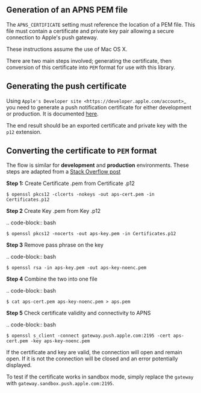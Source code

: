Generation of an APNS PEM file
------------------------------

The ``APNS_CERTIFICATE`` setting must reference the location of a PEM file. This file must contain a certificate and private key pair allowing a secure connection to Apple's push gateway.

These instructions assume the use of Mac OS X.

There are two main steps involved; generating the certificate, then conversion of this certificate into `PEM` format for use with this library.

## Generating the push certificate

Using `Apple's Developer site <https://developer.apple.com/account>`_ you need to generate a push notification certificate for either development or production. It is documented [here](https://knowledge.altix.co/2020/12/02/Generate-APNS-certificate-for-iOS-Push-Notifications.html). 

The end result should be an exported certificate and private key with the `p12` extension.

## Converting the certificate to `PEM` format

The flow is similar for **development** and **production** environments. These steps are adapted from a [Stack Overflow post](https://stackoverflow.com/a/27942504/4664727)

**Step 1:** Create Certificate .pem from Certificate .p12

```$ openssl pkcs12 -clcerts -nokeys -out aps-cert.pem -in Certificates.p12```

**Step 2** Create Key .pem from Key .p12

.. code-block:: bash

	$ openssl pkcs12 -nocerts -out aps-key.pem -in Certificates.p12

**Step 3** Remove pass phrase on the key

.. code-block:: bash

	$ openssl rsa -in aps-key.pem -out aps-key-noenc.pem

**Step 4** Combine the two into one file

.. code-block:: bash

	$ cat aps-cert.pem aps-key-noenc.pem > aps.pem

**Step 5** Check certificate validity and connectivity to APNS

.. code-block:: bash

	$ openssl s_client -connect gateway.push.apple.com:2195 -cert aps-cert.pem -key aps-key-noenc.pem

If the certificate and key are valid, the connection will open and remain open. If it is not
the connection will be closed and an error potentially displayed.

To test if the certificate works in sandbox mode, simply replace the `gateway` with `gateway.sandbox.push.apple.com:2195`.
